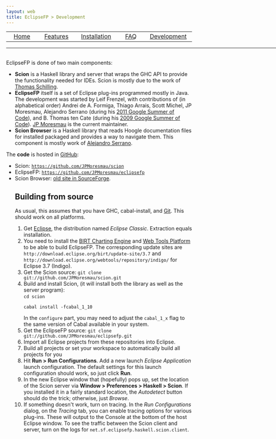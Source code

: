 ```yaml
---
layout: web
title: EclipseFP > Development
---
```


<!-- The list of elements -->
<center>
<table style="width: 800px:">
  <tr>
    <td width="160px" align="center" class="toc"><a href="index.html">Home</a></td>
    <td width="160px" align="center" class="toc"><a href="features.html">Features</a></td>
    <td width="160px" align="center" class="toc"><a href="install.html">Installation</a></td>
    <td width="160px" align="center" class="toc"><a href="faq.html">FAQ</a></td>
    <td width="160px" align="center" class="toc selected"><a href="dev.html">Development</a></td>
  </tr>
</table>
</center>
<hr style="width: 780px; margin: 0;" />
<br />
<!-- Until here the list -->

<p>EclipseFP is done of two main components:
<ul>
<li><b>Scion</b> is a Haskell library and server that wraps the GHC API to provide the functionality needed for IDEs. Scion is mostly due to the work of <a href="https://github.com/nominolo">Thomas Schilling</a>.</li>
<li><b>EclipseFP</b> itself is a set of Eclipse plug-ins programmed mostly in Java. The development was started by Leif Frenzel, with contributions of (in alphabetical order) Andrei de A. Formiga, Thiago Arrais, Scott Michel, JP Moresmau, Alejandro Serrano (during his <a href="http://serras-haskell-gsoc.blogspot.com/">2011 Google Summer of Code</a>), and B. Thomas ten Cate (during his <a href="http://eclipsefp.wordpress.com/">2009 Google Summer of Code</a>). <a href="https://github.com/JPMoresmau">JP Moresmau</a> is the current maintainer.</li>
<li><b>Scion Browser</b> is a Haskell library that reads Hoogle documentation files for installed packaged and provides a way to navigate them. This component is mostly work of <a href="https://github.com/serras">Alejandro Serrano</a>.</li>
</ul>
</p>

<p>The <b>code</b> is hosted in <a href="http://github.com">GitHub</a>:
<ul>
<li>Scion: <a href="https://github.com/JPMoresmau/scion"><code>https://github.com/JPMoresmau/scion</code></a></li>
<li>EclipseFP: <a href="https://github.com/JPMoresmau/eclipsefp"><code>https://github.com/JPMoresmau/eclipsefp</code></a></li>
<li>Scion Browser: <a href="https://github.com/serras/scion-class-browser><code>https://github.com/serras/scion-class-browser</code></a></li>
</ul>
but the <b>mailing list</b> is hosted in the <a href="http://sourceforge.net/mailarchive/forum.php?forum_name=eclipsefp-develop">old site in SourceForge</a>.
</p>

## Building from source

<p>As usual, this assumes that you have GHC, cabal-install, and <a href="http://www.git-scm.org/">Git</a>. This should work on all platforms.</p>
<ol>
<li>Get <a href="http://www.eclipse.org/downloads/">Eclipse</a>, the distribution named <i>Eclipse Classic</i>. Extraction equals installation.</li>
<li>You need to install the <a href="http://download.eclipse.org/birt/">BIRT Charting Engine</a> and <a href="http://www.eclipse.org/webtools/">Web Tools Platform</a> to be able to build EclipseFP. The corresponding update sites are <code>http://download.eclipse.org/birt/update-site/3.7</code> and <code>http://download.eclipse.org/webtools/repository/indigo/</code> for Eclipse 3.7 (Indigo).</li>
<li>Get the Scion source: <code>git clone git://github.com/JPMoresmau/scion.git</code><br />
</li>
<li>Build and install Scion, (it will install both the library as well as the server program):<br />
<code>cd scion<br />
cabal install -fcabal_1_10<br />
</code>
In the <code>configure</code> part, you may need to adjust the <code>cabal_1_x</code> flag to the same version of Cabal available in your system.
</li>
<li>Get the EclipseFP source: <code>git clone git://github.com/JPMoresmau/eclipsefp.git</code></li>
<li>Import all Eclipse projects from these repositories into Eclipse.</li>
<li>Build all projects or set your workspace to automatically build all projects for you</li>
<li>Hit <b>Run &gt; Run Configurations</b>. Add a new launch <i>Eclipse Application</i> launch configuration. The default settings for this launch configuration should work, so just click <b>Run</b>.</li>
<li>In the new Eclipse window that (hopefully) pops up, set the location of the Scion server via <b>Window &gt; Preferences &gt; Haskell &gt; Scion</b>. If you installed it in a fairly standard location, the <i>Autodetect</i> button should do the trick; otherwise, just <i>Browse</i>.</li>
<li>If something doesn't work, turn on tracing. In the <i>Run Configurations</i> dialog, on the <i>Tracing</i> tab, you can enable tracing options for various plug-ins. These will output to the Console at the bottom of the host Eclipse window. To see the traffic between the Scion client and server, turn on the logs for <code>net.sf.eclipsefp.haskell.scion.client</code>.</li>
</ol>

